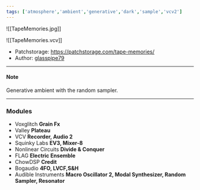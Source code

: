 ```yaml
---
tags: ['atmosphere','ambient','generative','dark','sample','vcv2']  
---
```


![[TapeMemories.jpg]]

![[TapeMemories.vcv]]

- Patchstorage: https://patchstorage.com/tape-memories/
- Author: [glasspipe79](https://patchstorage.com/author/glasspipe79/ "Posts by glasspipe79")

---

#### Note

Generative ambient with the random sampler.

---

### Modules

- Voxglitch
  **Grain Fx**
- Valley
**Plateau**
- VCV
**Recorder, Audio 2**
- Squinky Labs
**EV3, Mixer-8**
- Nonlinear Circuits
**Divide & Conquer**
- FLAG
**Electric Ensemble**
- ChowDSP
**Credit**
- Bogaudio
**4FO, LVCF,S&H**
- Audible Instruments
**Macro Oscillator 2, Modal Synthesizer, Random Sampler, Resonator**
